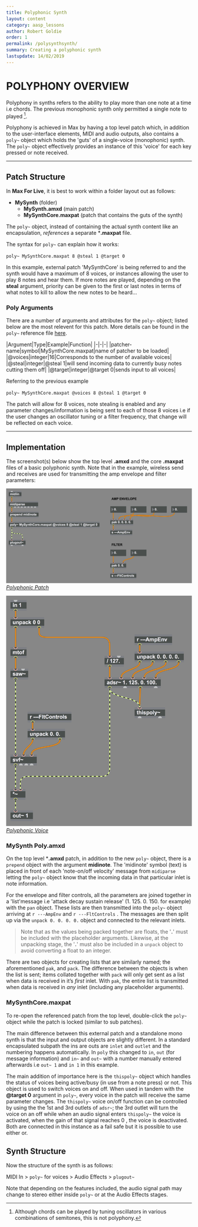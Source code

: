 ```yaml
---
title: Polyphonic Synth
layout: content
category: aasp_lessons
author: Robert Goldie
order: 1
permalink: /polysynthsynth/
summary: Creating a polyphonic synth
lastupdate: 14/02/2019
---
```


# POLYPHONY OVERVIEW
Polyphony in synths refers to the ability to play more than one note at a time i.e chords. The previous monophonic synth only permitted a single note to played [^poly].

Polyphony is achieved in Max by having a top level patch which, in addition to the user-interface elements, MIDI and audio outputs, also contains a `poly~` object which holds the 'guts' of a single-voice (monophonic) synth. The `poly~` object effectively provides an instance of this 'voice' for each key pressed or note received.

---

## Patch Structure

In **Max For Live**, it is best to work within a folder layout out as follows:

* **MySynth** (folder)
	* **MySynth.amxd** (main patch)
	* **MySynthCore.maxpat** (patch that contains the guts of the synth)

The `poly~` object, instead of containing the actual synth content like an encapsulation, *references* a separate ***.maxpat** file.

The syntax for `poly~` can explain how it works:

`poly~ MySynthCore.maxpat 8 @steal 1 @target 0`

In this example, external patch 'MySynthCore' is being referred to and the synth would have a maximum of 8 voices, or instances allowing the user to play 8 notes and hear them. If more notes are played, depending on the **steal** argument, priority can be given to the first or last notes in terms of what notes to kill to allow the new notes to be heard...

### Poly Arguments
There are a number of arguments and attributes for the `poly~` object; listed below are the most relevent for this patch. More details can be found in the `poly~` reference file [here](https://docs.cycling74.com/max7/maxobject/poly~).

|Argument|Type|Example|Function|
|-|-|-|
|patcher-name|symbol|MySynthCore.maxpat|name of patcher to be loaded|
|@voices|integer|16|Corresponds to the number of available voices|
|@steal|integer|@steal 1|will send incoming data to currently busy notes cutting them off|
|@target|integer|@target 0|sends input to all voices|

Referring to the previous example

`poly~ MySynthCore.maxpat @voices 8 @steal 1 @target 0`

The patch will allow for 8 voices, note stealing is enabled and any parameter changes/information is being sent to each of those 8 voices i.e if the user changes an oscillator tuning or a filter frequency, that change will be reflected on each voice.

---



## Implementation

The screenshot(s) below show the top level **.amxd** and the core **.maxpat** files of a basic polyphonic synth. Note that in the example, wireless send and receives are used for transmitting the amp envelope and filter parameters:

[![Polyphonic Patch](/assets/img/aasp_poly_01.png)*Polyphonic Patch*](/assets/img/aasp_poly_01.png)

[![Polyphonic Voice](/assets/img/aasp_poly_01b.png)*Polyphonic Voice*](/assets/img/aasp_poly_01b.png)


### MySynth Poly.amxd
On the top level ***.amxd** patch, in addition to the new `poly~` object, there is a `prepend` object with the argument **midinote**. The 'midinote' symbol (text) is placed in front of each 'note-on/off velocity' message from `midiparse` letting the `poly~` object know that the incoming data in that particular inlet is note information.

For the envelope and filter controls, all the parameters are joined together in a 'list'message i.e 'attack decay sustain release' (1. 125. 0. 150. for example) with the `pan` object. These lists are then transmitted into the `poly~` object arriving at `r ---AmpEnv` and `r ---FltControls` . The messages are then split up via the `unpack 0. 0. 0. 0.` object and connected to the relevant inlets.

>Note that as the values being packed together are floats, the '**.**' must be included with the placeholder arguments. Likewise, at the unpacking stage, the '**.**' must also be included in a `unpack` object to avoid converting a float to an integer.

There are two objects for creating lists that are similarly named; the aforementioned `pak`, and `pack`. The difference between the objects is when the list is sent; items collated together with `pack` will only get sent as a list when data is received in it’s *first* inlet. With `pak`, the entire list is transmitted when data is received in *any* inlet (including any placeholder arguments).

### MySynthCore.maxpat
To re-open the referenced patch from the top level, double-click the `poly~` object while the patch is locked (similar to sub patches).

The main difference between this external patch and a standalone mono synth is that the input and output objects are slightly different. In a standard encapsulated subpath the ins are outs are `inlet` and `outlet` and the numbering happens automatically. In `poly` this changed to `in`, `out` (for message information) and `in~` and `out~` with a number manually entered afterwards i.e `out~ 1` and `in 1` in this example.

The main addition of importance here is the `thispoly~` object which handles the status of voices being active/busy (in use from a note press) or not. This object is used to switch voices on and off. When used in tandem with the **@target 0** argument in `poly~`, every voice in the patch will receive the same parameter changes. The `thispoly~` voice on/off function can be controlled by using the the 1st and 3rd outlets of `adsr~`; the 3rd outlet will turn the voice on an off while when an audio signal enters `thispoly~` the voice is activated, when the gain of that signal reaches 0 , the voice is deactivated. Both are connected in this instance as a fail safe but it is possible to use either or.

## Synth Structure

Now the structure of the synth is as follows:

MIDI In > `poly~` for voices > Audio Effects > `plugout~`

Note that depending on the features included, the audio signal path may change to stereo either inside `poly~` or at the Audio Effects stages.


[^poly]:Although chords can be played by tuning oscillators in various combinations of semitones, this is not polyphony.
